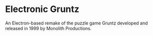 # Electronic Gruntz

An Electron-based remake of the puzzle game Gruntz developed and released in 1999 by Monolith Productions.

